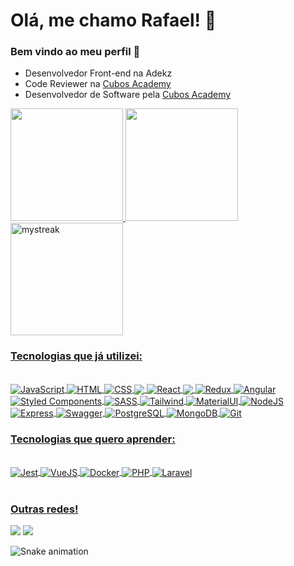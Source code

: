 # Olá, me chamo Rafael! 🤙 
### Bem vindo ao meu perfil 👋
- Desenvolvedor Front-end na Adekz
- Code Reviewer na [Cubos Academy](https://cubos.academy/)
- Desenvolvedor de Software pela [Cubos Academy](https://cubos.academy/)
<div>
  <a href="https://github.com/diasrafael1"/>
  <img height="180em" src="https://github-readme-stats.vercel.app/api?username=diasrafael1&show_icons=true&theme=tokyonight&include_all_commits=true&count_private=true"/>
  <img height="180em" src="https://github-readme-stats.vercel.app/api/top-langs/?username=diasrafael1&layout=compact&langs_count=6&theme=tokyonight"/>
  <img height="180em" src="https://github-readme-streak-stats.herokuapp.com/?user=diasrafael1&theme=tokyonight" alt="mystreak"/>
</div>
<h3>Tecnologias que já utilizei:</h3>
<div style="display: inline_block"><br>
  <img align="center" alt="JavaScript" src="https://img.shields.io/badge/JavaScript-F7DF1E.svg?style=for-the-badge&logo=JavaScript&logoColor=black"/>
  <img align="center" alt="HTML" src="https://img.shields.io/badge/HTML5-E34F26.svg?style=for-the-badge&logo=HTML5&logoColor=white"/>
  <img align="center" alt="CSS" src="https://img.shields.io/badge/CSS3-1572B6.svg?style=for-the-badge&logo=CSS3&logoColor=white"/>
  <img align="center" alt"Typescript" src="https://img.shields.io/badge/TypeScript-3178C6.svg?style=for-the-badge&logo=TypeScript&logoColor=white" />
  <img align="center" alt="React" src="https://img.shields.io/badge/React-61DAFB.svg?style=for-the-badge&logo=React&logoColor=black"/>
  <img align="center" alt"NextJS" src="https://img.shields.io/badge/Next.js-000000.svg?style=for-the-badge&logo=nextdotjs&logoColor=white" />
  <img align="center" alt="Redux" src="https://img.shields.io/badge/Redux-764ABC.svg?style=for-the-badge&logo=Redux&logoColor=white" />
  <img align="center" alt="Angular" src="https://img.shields.io/badge/Angular-DD0031.svg?style=for-the-badge&logo=Angular&logoColor=white"/>
  <img align="center" alt="Styled Components" src="https://img.shields.io/badge/styledcomponents-DB7093.svg?style=for-the-badge&logo=styled-components&logoColor=white"/>
  <img align="center" alt="SASS" src="https://img.shields.io/badge/Sass-CC6699.svg?style=for-the-badge&logo=Sass&logoColor=white" />
  <img align="center" alt="Tailwind" src="https://img.shields.io/badge/Tailwind%20CSS-06B6D4.svg?style=for-the-badge&logo=Tailwind-CSS&logoColor=white" />
  <img align="center" alt="MaterialUI" src="https://img.shields.io/badge/MUI-007FFF.svg?style=for-the-badge&logo=MUI&logoColor=white" />
  <img align="center" alt="NodeJS" src="https://img.shields.io/badge/Node.js-339933.svg?style=for-the-badge&logo=nodedotjs&logoColor=white"/>
  <img align="center" alt="Express" src="https://img.shields.io/badge/Express-000000.svg?style=for-the-badge&logo=Express&logoColor=white" />
  <img align="center" alt="Swagger" src="https://img.shields.io/badge/Swagger-85EA2D.svg?style=for-the-badge&logo=Swagger&logoColor=black" />
  <img align="center" alt="PostgreSQL" src="https://img.shields.io/badge/PostgreSQL-4169E1.svg?style=for-the-badge&logo=PostgreSQL&logoColor=white"/>
  <img align="center" alt="MongoDB" src="https://img.shields.io/badge/MongoDB-47A248.svg?style=for-the-badge&logo=MongoDB&logoColor=white" />
  <img align="center" alt="Git" src="https://img.shields.io/badge/Git-F05032.svg?style=for-the-badge&logo=Git&logoColor=white"/>
</div>
<h3>Tecnologias que quero aprender:</h3>
<div style="display: inline_block"><br>
  <img align="center" alt="Jest" src="https://img.shields.io/badge/Jest-C21325.svg?style=for-the-badge&logo=Jest&logoColor=white" />
  <img align="center" alt="VueJS" src="https://img.shields.io/badge/Vue.js-35495E?style=for-the-badge&logo=vue.js&logoColor=4FC08D" />
  <img align="center" alt="Docker" src="https://img.shields.io/badge/Docker-2496ED.svg?style=for-the-badge&logo=Docker&logoColor=white" />
  <img align="center" alt="PHP" src="https://img.shields.io/badge/PHP-777BB4.svg?style=for-the-badge&logo=PHP&logoColor=white" />
  <img align="center" alt="Laravel" src="https://img.shields.io/badge/Laravel-FF2D20.svg?style=for-the-badge&logo=Laravel&logoColor=white" />
</div>
 
 <br>
 
  ### Outras redes!
 
<div> 
  <a href = "mailto:diasrafael1p@gmail.com"><img src="https://img.shields.io/badge/-Gmail-%23333?style=for-the-badge&logo=gmail&logoColor=white" target="_blank"></a>
  <a href="https://www.linkedin.com/in/diasrafael1" target="_blank"><img src="https://img.shields.io/badge/-LinkedIn-%230077B5?style=for-the-badge&logo=linkedin&logoColor=white" target="_blank"></a> 
 
  ![Snake animation](https://github.com/diasrafael1/diasrafael1/blob/output/github-contribution-grid-snake.svg)
</div>

